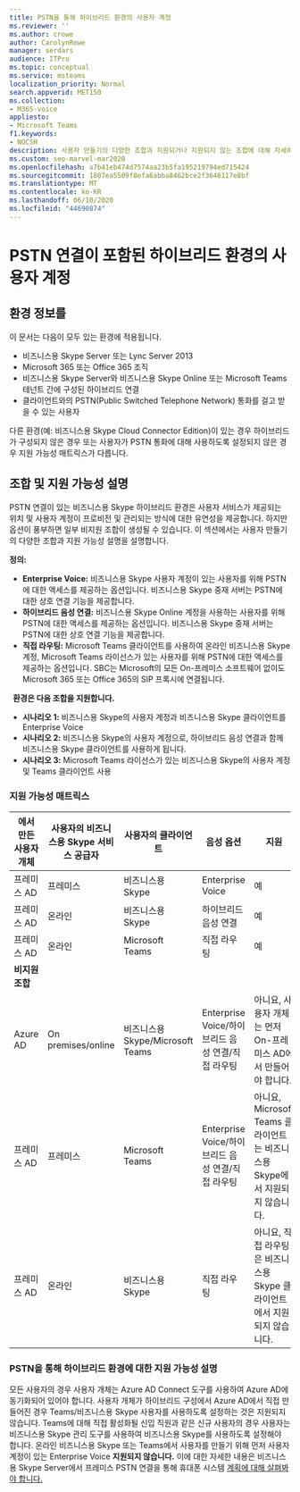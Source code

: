 ```yaml
---
title: PSTN을 통해 하이브리드 환경의 사용자 계정
ms.reviewer: ''
ms.author: crowe
author: CarolynRowe
manager: serdars
audience: ITPro
ms.topic: conceptual
ms.service: msteams
localization_priority: Normal
search.appverid: MET150
ms.collection:
- M365-voice
appliesto:
- Microsoft Teams
f1.keywords:
- NOCSH
description: 사용자 만들기의 다양한 조합과 지원되거나 지원되지 않는 조합에 대해 자세히 배워야 합니다.
ms.custom: seo-marvel-mar2020
ms.openlocfilehash: a7b41eb474d7574aa23b5fa195219794ed715424
ms.sourcegitcommit: 1807ea5509f8efa6abba8462bce2f3646117e8bf
ms.translationtype: MT
ms.contentlocale: ko-KR
ms.lasthandoff: 06/10/2020
ms.locfileid: "44690874"
---
```

# <a name="user-accounts-in-a-hybrid-environment-with-pstn-connectivity"></a>PSTN 연결이 포함된 하이브리드 환경의 사용자 계정

## <a name="about-the-environment"></a>환경 정보를

이 문서는 다음이 모두 있는 환경에 적용됩니다. 
 
- 비즈니스용 Skype Server 또는 Lync Server 2013 
- Microsoft 365 또는 Office 365 조직 
- 비즈니스용 Skype Server와 비즈니스용 Skype Online 또는 Microsoft Teams 테넌트 간에 구성된 하이브리드 연결 
- 클라이언트와의 PSTN(Public Switched Telephone Network) 통화를 걸고 받을 수 있는 사용자

 
다른 환경(예: 비즈니스용 Skype Cloud Connector Edition)이 있는 경우 하이브리드가 구성되지 않은 경우 또는 사용자가 PSTN 통화에 대해 사용하도록 설정되지 않은 경우 지원 가능성 매트릭스가 다릅니다.  

## <a name="about-the-combinations-and-the-supportability-statement"></a>조합 및 지원 가능성 설명  

PSTN 연결이 있는 비즈니스용 Skype 하이브리드 환경은 사용자 서비스가 제공되는 위치 및 사용자 계정이 프로비전 및 관리되는 방식에 대한 유연성을 제공합니다. 하지만 옵션이 풍부하면 일부 비지원 조합이 생성될 수 있습니다. 이 섹션에서는 사용자 만들기의 다양한 조합과 지원 가능성 설명을 설명합니다.


**정의:**   
- **Enterprise Voice:** 비즈니스용 Skype 사용자 계정이 있는 사용자를 위해 PSTN에 대한 액세스를 제공하는 옵션입니다. 비즈니스용 Skype 중재 서버는 PSTN에 대한 상호 연결 기능을 제공합니다.  
- **하이브리드 음성 연결:** 비즈니스용 Skype Online 계정을 사용하는 사용자를 위해 PSTN에 대한 액세스를 제공하는 옵션입니다. 비즈니스용 Skype 중재 서버는 PSTN에 대한 상호 연결 기능을 제공합니다. 
- **직접 라우팅:** Microsoft Teams 클라이언트를 사용하여 온라인 비즈니스용 Skype 계정, Microsoft Teams 라이선스가 있는 사용자를 위해 PSTN에 대한 액세스를 제공하는 옵션입니다. SBC는 Microsoft의 모든 On-프레미스 소프트웨어 없이도 Microsoft 365 또는 Office 365의 SIP 프록시에 연결됩니다.

  
**환경은 다음 조합을 지원합니다.**
- **시나리오 1:** 비즈니스용 Skype의 사용자 계정과 비즈니스용 Skype 클라이언트를 Enterprise Voice
- **시나리오 2:** 비즈니스용 Skype의 사용자 계정으로, 하이브리드 음성 연결과 함께 비즈니스용 Skype 클라이언트를 사용하게 됩니다.
- **시나리오 3:** Microsoft Teams 라이선스가 있는 비즈니스용 Skype의 사용자 계정 및 Teams 클라이언트 사용
 
### <a name="supportability-matrix"></a>지원 가능성 매트릭스


|**에서 만든 사용자 개체**  |**사용자의 비즈니스용 Skype 서비스 공급자**|**사용자의 클라이언트**|**음성 옵션**|**지원**|
| ------------ | --------- | --------- | --------- | -------- |
|프레미스 AD| 프레미스 |비즈니스용 Skype   | Enterprise Voice   |예|
|프레미스 AD|온라인| 비즈니스용 Skype  | 하이브리드 음성 연결   |예 |
|프레미스 AD|온라인 |Microsoft Teams |직접 라우팅  |예 |
|**비지원 조합**    | |         |         |      |
|Azure AD| On premises/online | 비즈니스용 Skype/Microsoft Teams|Enterprise Voice/하이브리드 음성 연결/직접 라우팅  |아니요, 사용자 개체는 먼저 On-프레미스 AD에서 만들어야 합니다. |
|프레미스 AD  |프레미스| Microsoft Teams| Enterprise Voice/하이브리드 음성 연결/직접 라우팅   |아니요, Microsoft Teams 클라이언트는 비즈니스용 Skype에서 지원되지 않습니다. |     
|프레미스 AD  |온라인 |비즈니스용 Skype  | 직접 라우팅  |아니요, 직접 라우팅은 비즈니스용 Skype 클라이언트에서 지원되지 않습니다.  |


### <a name="supportability-statement-for-the-hybrid-environment-with-pstn"></a>PSTN을 통해 하이브리드 환경에 대한 지원 가능성 설명

모든 사용자의 경우 사용자  개체는 Azure AD Connect 도구를 사용하여 Azure AD에 동기화되어 있어야 합니다. 사용자 개체가 하이브리드 구성에서  Azure AD에서 직접 만들어진 경우 Teams/비즈니스용 Skype 사용자를 사용하도록 설정하는 것은 지원되지 않습니다. Teams에 대해 직접 활성화될 신입 직원과 같은 신규 사용자의 경우 사용자는 비즈니스용 Skype 관리 도구를 사용하여 비즈니스용 Skype를 사용하도록 설정해야 합니다. 온라인 비즈니스용 Skype 또는 Teams에서 사용자를 만들기 위해 먼저 사용자 계정이 있는 Enterprise Voice **지원되지 않습니다.** 이에 대한 자세한 내용은 비즈니스용 Skype Server에서 프레미스 PSTN 연결을 통해 휴대폰 시스템 [계획에 대해 살펴봐야 합니다.](https://docs.microsoft.com/skypeforbusiness/skype-for-business-hybrid-solutions/plan-your-phone-system-cloud-pbx-solution/plan-phone-system-with-on-premises-pstn-connectivity)
